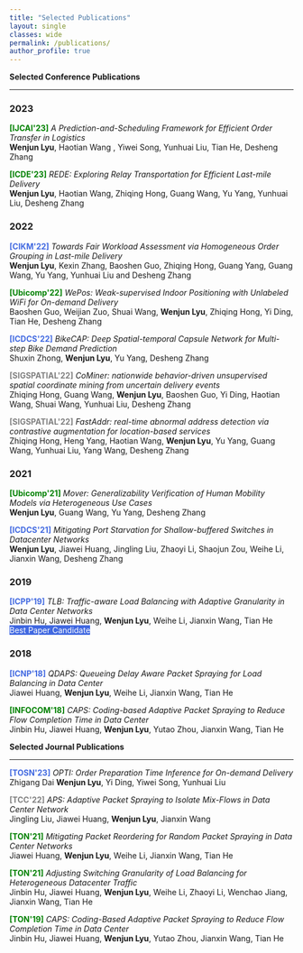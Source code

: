 ```yaml
---
title: "Selected Publications"
layout: single
classes: wide
permalink: /publications/
author_profile: true
---
```


**Selected Conference Publications**

---

### 2023 


<span style="color:green;font-weight:bold">[IJCAI'23]</span> *A Prediction-and-Scheduling Framework for Efficient Order Transfer in Logistics* <br>
**Wenjun Lyu**, Haotian Wang , Yiwei Song, Yunhuai Liu, Tian He, Desheng Zhang<br>

<span style="color:green;font-weight:bold">[ICDE'23]</span> *REDE: Exploring Relay Transportation for Efficient Last-mile Delivery* <br>
**Wenjun Lyu**, Haotian Wang, Zhiqing Hong, Guang Wang, Yu Yang, Yunhuai Liu, Desheng Zhang<br>


### 2022

<span style="color:royalblue;font-weight:bold">[CIKM'22]</span> *Towards Fair Workload Assessment via Homogeneous Order Grouping in Last-mile Delivery* <br>
**Wenjun Lyu**, Kexin Zhang, Baoshen Guo, Zhiqing Hong, Guang Yang, Guang Wang, Yu Yang, Yunhuai Liu and Desheng Zhang<br>

<span style="color:green;font-weight:bold">[Ubicomp'22]</span> *WePos: Weak-supervised Indoor Positioning with Unlabeled WiFi for On-demand Delivery* <br>
Baoshen Guo, Weijian Zuo, Shuai Wang, **Wenjun Lyu**, Zhiqing Hong, Yi Ding, Tian He, Desheng Zhang<br>

<span style="color:royalblue;font-weight:bold">[ICDCS'22]</span> *BikeCAP: Deep Spatial-temporal Capsule Network for Multi-step Bike Demand Prediction* <br>
Shuxin Zhong, **Wenjun Lyu**, Yu Yang, Desheng Zhang<br>


<span style="color:gray;font-weight:bold">[SIGSPATIAL'22]</span> *CoMiner: nationwide behavior-driven unsupervised spatial coordinate mining from uncertain delivery events* <br>
Zhiqing Hong, Guang Wang, **Wenjun Lyu**, Baoshen Guo, Yi Ding, Haotian Wang, Shuai Wang, Yunhuai Liu, Desheng Zhang<br>


<span style="color:gray;font-weight:bold">[SIGSPATIAL'22]</span> *FastAddr: real-time abnormal address detection via contrastive augmentation for location-based services* <br>
Zhiqing Hong, Heng Yang, Haotian Wang, **Wenjun Lyu**, Yu Yang, Guang Wang, Yunhuai Liu, Yang Wang, Desheng Zhang<br>


### 2021 


<span style="color:green;font-weight:bold">[Ubicomp'21]</span> *Mover: Generalizability Verification of Human Mobility Models via Heterogeneous Use
Cases* <br>
**Wenjun Lyu**, Guang Wang, Yu Yang, Desheng Zhang<br>


<span style="color:royalblue;font-weight:bold">[ICDCS'21]</span> *Mitigating Port Starvation for Shallow-buffered Switches in Datacenter Networks* <br>
**Wenjun Lyu**, Jiawei Huang, Jingling Liu, Zhaoyi Li, Shaojun Zou, Weihe Li, Jianxin Wang, Desheng Zhang<br>



### 2019

<span style="color:royalblue;font-weight:bold">[ICPP'19]</span> *TLB: Traffic-aware Load Balancing with Adaptive Granularity in Data Center Networks* <br>
Jinbin Hu, Jiawei Huang, **Wenjun Lyu**, Weihe Li, Jianxin Wang, Tian He<br><span style="background-color:royalblue;color:White"> Best Paper Candidate </span>


### 2018

<span style="color:royalblue;font-weight:bold">[ICNP'18]</span> *QDAPS: Queueing Delay Aware Packet Spraying for Load Balancing in Data Center* <br>
Jiawei Huang, **Wenjun Lyu**, Weihe Li, Jianxin Wang, Tian He<br>

<span style="color:green;font-weight:bold">[INFOCOM'18]</span> *CAPS: Coding-based Adaptive Packet Spraying to Reduce Flow Completion Time in Data
Center* <br>
Jinbin Hu, Jiawei Huang, **Wenjun Lyu**, Yutao Zhou, Jianxin Wang, Tian He<br>




**Selected Journal Publications**

---

<span style="color:royalblue;font-weight:bold">[TOSN'23]</span> *OPTI: Order Preparation Time Inference for On-demand Delivery* <br>Zhigang Dai **Wenjun Lyu**, Yi Ding, Yiwei Song, Yunhuai Liu<br>

<span style="color:gray;font-weight:bold">[TCC'22]</span> *APS: Adaptive Packet Spraying to Isolate Mix-Flows in Data Center Network* <br>Jingling Liu, Jiawei Huang, **Wenjun Lyu**, Jianxin Wang<br>

<span style="color:green;font-weight:bold">[TON'21]</span> *Mitigating Packet Reordering for Random Packet Spraying in Data Center Networks* <br>Jiawei Huang, **Wenjun Lyu**, Weihe Li, Jianxin Wang, Tian He<br>

<span style="color:green;font-weight:bold">[TON'21]</span> *Adjusting Switching Granularity of Load Balancing for Heterogeneous Datacenter Traffic* <br>Jinbin Hu, Jiawei Huang, **Wenjun Lyu**, Weihe Li, Zhaoyi Li, Wenchao Jiang, Jianxin Wang, Tian He<br>

<span style="color:green;font-weight:bold">[TON'19]</span> *CAPS: Coding-Based Adaptive Packet Spraying to Reduce Flow Completion Time in Data
Center* <br>Jinbin Hu, Jiawei Huang, **Wenjun Lyu**, Yutao Zhou, Jianxin Wang, Tian He<br>



